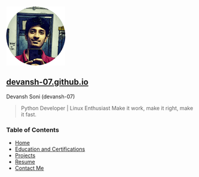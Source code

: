 <p align="left">
  <img src="static/img/main.png" alt="devansh-07"/>
  <h2><a href="devansh-07.github.io">devansh-07.github.io</a></h2>
  Devansh Soni (devansh-07)
</p>

> Python Developer | Linux Enthusiast
> Make it work, make it right, make it fast.

<h3>Table of Contents</h3>

- [Home](https://devansh-07.github.io/)
- [Education and Certifications](https://devansh-07.github.io/education.html)
- [Projects](https://devansh-07.github.io/projects.html)
- [Resume](https://devansh-07.github.io/Resume.pdf)
- [Contact Me](https://devansh-07.github.io/contact.html)
